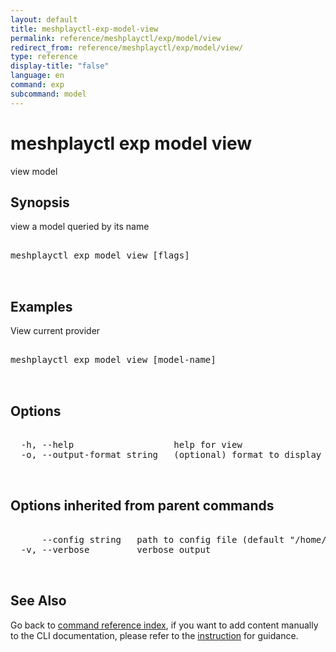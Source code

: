 ```yaml
---
layout: default
title: meshplayctl-exp-model-view
permalink: reference/meshplayctl/exp/model/view
redirect_from: reference/meshplayctl/exp/model/view/
type: reference
display-title: "false"
language: en
command: exp
subcommand: model
---
```


# meshplayctl exp model view

view model

## Synopsis

view a model queried by its name
<pre class='codeblock-pre'>
<div class='codeblock'>
meshplayctl exp model view [flags]

</div>
</pre> 

## Examples

View current provider
<pre class='codeblock-pre'>
<div class='codeblock'>
meshplayctl exp model view [model-name]

</div>
</pre> 

## Options

<pre class='codeblock-pre'>
<div class='codeblock'>
  -h, --help                   help for view
  -o, --output-format string   (optional) format to display in [json|yaml] (default "yaml")

</div>
</pre>

## Options inherited from parent commands

<pre class='codeblock-pre'>
<div class='codeblock'>
      --config string   path to config file (default "/home/runner/.meshplay/config.yaml")
  -v, --verbose         verbose output

</div>
</pre>

## See Also

Go back to [command reference index](/reference/meshplayctl/), if you want to add content manually to the CLI documentation, please refer to the [instruction](/project/contributing/contributing-cli#preserving-manually-added-documentation) for guidance.
